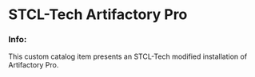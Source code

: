 # STCL-Tech Artifactory Pro

### Info:

 This custom catalog item presents an STCL-Tech modified installation of Artifactory Pro.
